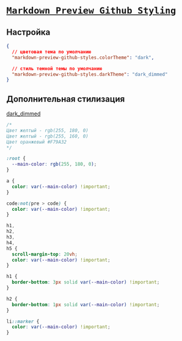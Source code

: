 # [`Markdown Preview Github Styling`](./index.md)

## Настройка

```json
{
  // цветовая тема по умолчанию
  "markdown-preview-github-styles.colorTheme": "dark",

  // стиль темной темы по умолчанию
  "markdown-preview-github-styles.darkTheme": "dark_dimmed"
}
```

## Дополнительная стилизация

[dark_dimmed](file:///Users/Oleg/.vscode/extensions/bierner.markdown-preview-github-styles-2.0.4/dist/github-markdown-dark-dimmed.css)

```css
/*
Цвет желтый - rgb(255, 180, 0)
Цвет желтый - rgb(255, 160, 0)
Цвет оранжевый #F79A32
*/

:root {
  --main-color: rgb(255, 180, 0);
}

a {
  color: var(--main-color) !important;
}

code:not(pre > code) {
  color: var(--main-color) !important;
}

h1,
h2,
h3,
h4,
h5 {
  scroll-margin-top: 20vh;
  color: var(--main-color) !important;
}

h1 {
  border-bottom: 3px solid var(--main-color) !important;
}

h2 {
  border-bottom: 1px solid var(--main-color) !important;
}

li::marker {
  color: var(--main-color) !important;
}
```

